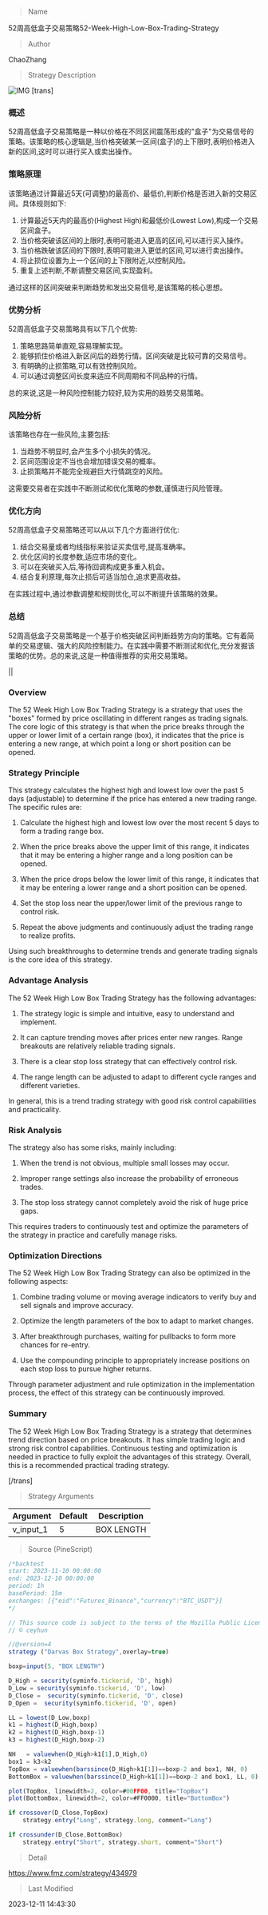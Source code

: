 
> Name

52周高低盒子交易策略52-Week-High-Low-Box-Trading-Strategy

> Author

ChaoZhang

> Strategy Description

![IMG](https://www.fmz.com/upload/asset/cc9ee7964250448e06.png)
[trans]

### 概述

52周高低盒子交易策略是一种以价格在不同区间震荡形成的"盒子"为交易信号的策略。该策略的核心逻辑是,当价格突破某一区间(盒子)的上下限时,表明价格进入新的区间,这时可以进行买入或卖出操作。

### 策略原理

该策略通过计算最近5天(可调整)的最高价、最低价,判断价格是否进入新的交易区间。具体规则如下:

1. 计算最近5天内的最高价(Highest High)和最低价(Lowest Low),构成一个交易区间盒子。
2. 当价格突破该区间的上限时,表明可能进入更高的区间,可以进行买入操作。
3. 当价格跌破该区间的下限时,表明可能进入更低的区间,可以进行卖出操作。
4. 将止损位设置为上一个区间的上下限附近,以控制风险。
5. 重复上述判断,不断调整交易区间,实现盈利。

通过这样的区间突破来判断趋势和发出交易信号,是该策略的核心思想。

### 优势分析

52周高低盒子交易策略具有以下几个优势:

1. 策略思路简单直观,容易理解实现。
2. 能够抓住价格进入新区间后的趋势行情。区间突破是比较可靠的交易信号。
3. 有明确的止损策略,可以有效控制风险。
4. 可以通过调整区间长度来适应不同周期和不同品种的行情。

总的来说,这是一种风险控制能力较好,较为实用的趋势交易策略。

### 风险分析

该策略也存在一些风险,主要包括:

1. 当趋势不明显时,会产生多个小损失的情况。
2. 区间范围设定不当也会增加错误交易的概率。
3. 止损策略并不能完全规避巨大行情跳空的风险。

这需要交易者在实践中不断测试和优化策略的参数,谨慎进行风险管理。

### 优化方向

52周高低盒子交易策略还可以从以下几个方面进行优化:

1. 结合交易量或者均线指标来验证买卖信号,提高准确率。
2. 优化区间的长度参数,适应市场的变化。
3. 可以在突破买入后,等待回调构成更多重入机会。
4. 结合复利原理,每次止损后可适当加仓,追求更高收益。

在实践过程中,通过参数调整和规则优化,可以不断提升该策略的效果。

### 总结

52周高低盒子交易策略是一个基于价格突破区间判断趋势方向的策略。它有着简单的交易逻辑、强大的风险控制能力。在实践中需要不断测试和优化,充分发掘该策略的优势。总的来说,这是一种值得推荐的实用交易策略。


||


### Overview

The 52 Week High Low Box Trading Strategy is a strategy that uses the "boxes" formed by price oscillating in different ranges as trading signals. The core logic of this strategy is that when the price breaks through the upper or lower limit of a certain range (box), it indicates that the price is entering a new range, at which point a long or short position can be opened.

### Strategy Principle  

This strategy calculates the highest high and lowest low over the past 5 days (adjustable) to determine if the price has entered a new trading range. The specific rules are:

1. Calculate the highest high and lowest low over the most recent 5 days to form a trading range box.

2. When the price breaks above the upper limit of this range, it indicates that it may be entering a higher range and a long position can be opened.  

3. When the price drops below the lower limit of this range, it indicates that it may be entering a lower range and a short position can be opened.

4. Set the stop loss near the upper/lower limit of the previous range to control risk.

5. Repeat the above judgments and continuously adjust the trading range to realize profits.

Using such breakthroughs to determine trends and generate trading signals is the core idea of ​​this strategy.

### Advantage Analysis 

The 52 Week High Low Box Trading Strategy has the following advantages:

1. The strategy logic is simple and intuitive, easy to understand and implement.

2. It can capture trending moves after prices enter new ranges. Range breakouts are relatively reliable trading signals.  

3. There is a clear stop loss strategy that can effectively control risk.

4. The range length can be adjusted to adapt to different cycle ranges and different varieties.

In general, this is a trend trading strategy with good risk control capabilities and practicality.

### Risk Analysis

The strategy also has some risks, mainly including:

1. When the trend is not obvious, multiple small losses may occur.  

2. Improper range settings also increase the probability of erroneous trades.

3. The stop loss strategy cannot completely avoid the risk of huge price gaps.

This requires traders to continuously test and optimize the parameters of the strategy in practice and carefully manage risks.

### Optimization Directions

The 52 Week High Low Box Trading Strategy can also be optimized in the following aspects:

1. Combine trading volume or moving average indicators to verify buy and sell signals and improve accuracy.

2. Optimize the length parameters of the box to adapt to market changes.  

3. After breakthrough purchases, waiting for pullbacks to form more chances for re-entry.

4. Use the compounding principle to appropriately increase positions on each stop loss to pursue higher returns.

Through parameter adjustment and rule optimization in the implementation process, the effect of this strategy can be continuously improved.

### Summary  

The 52 Week High Low Box Trading Strategy is a strategy that determines trend direction based on price breakouts. It has simple trading logic and strong risk control capabilities. Continuous testing and optimization is needed in practice to fully exploit the advantages of this strategy. Overall, this is a recommended practical trading strategy.

[/trans]

> Strategy Arguments



|Argument|Default|Description|
|----|----|----|
|v_input_1|5|BOX LENGTH|


> Source (PineScript)

``` javascript
/*backtest
start: 2023-11-10 00:00:00
end: 2023-12-10 00:00:00
period: 1h
basePeriod: 15m
exchanges: [{"eid":"Futures_Binance","currency":"BTC_USDT"}]
*/

// This source code is subject to the terms of the Mozilla Public License 2.0 at https://mozilla.org/MPL/2.0/
// © ceyhun

//@version=4
strategy ("Darvas Box Strategy",overlay=true)

boxp=input(5, "BOX LENGTH")

D_High = security(syminfo.tickerid, 'D', high) 
D_Low = security(syminfo.tickerid, 'D', low) 
D_Close =  security(syminfo.tickerid, 'D', close) 
D_Open =  security(syminfo.tickerid, 'D', open) 

LL = lowest(D_Low,boxp)
k1 = highest(D_High,boxp)
k2 = highest(D_High,boxp-1)
k3 = highest(D_High,boxp-2)

NH   = valuewhen(D_High>k1[1],D_High,0)
box1 = k3<k2
TopBox = valuewhen(barssince(D_High>k1[1])==boxp-2 and box1, NH, 0)
BottomBox = valuewhen(barssince(D_High>k1[1])==boxp-2 and box1, LL, 0)

plot(TopBox, linewidth=2, color=#00FF00, title="TopBox")
plot(BottomBox, linewidth=2, color=#FF0000, title="BottomBox")

if crossover(D_Close,TopBox)
    strategy.entry("Long", strategy.long, comment="Long")

if crossunder(D_Close,BottomBox)
    strategy.entry("Short", strategy.short, comment="Short")

```

> Detail

https://www.fmz.com/strategy/434979

> Last Modified

2023-12-11 14:43:30
